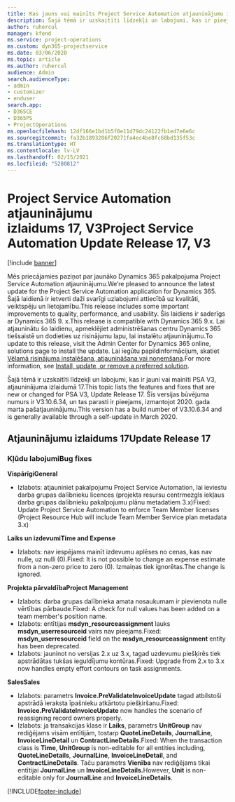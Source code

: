 ```yaml
---
title: Kas jauns vai mainīts Project Service Automation atjauninājumu izlaidumā 17, V3
description: Šajā tēmā ir uzskaitīti līdzekļi un labojumi, kas ir pieejami Project Service Automation atjauninājumu izlaidumā 17, V3.
author: ruhercul
manager: kfend
ms.service: project-operations
ms.custom: dyn365-projectservice
ms.date: 03/06/2020
ms.topic: article
ms.author: ruhercul
audience: Admin
search.audienceType:
- admin
- customizer
- enduser
search.app:
- D365CE
- D365PS
- ProjectOperations
ms.openlocfilehash: 12df166e1bd1b5f0e11d79dc24122fb1ed7e6e6c
ms.sourcegitcommit: fa32b1893286f20271fa4ec4be8fc68bd135f53c
ms.translationtype: HT
ms.contentlocale: lv-LV
ms.lasthandoff: 02/15/2021
ms.locfileid: "5280812"
---
```

# <a name="project-service-automation-update-release-17-v3"></a><span data-ttu-id="94b80-103">Project Service Automation atjauninājumu izlaidums 17, V3</span><span class="sxs-lookup"><span data-stu-id="94b80-103">Project Service Automation Update Release 17, V3</span></span>

[!include [banner](../includes/psa-now-project-operations.md)]

<span data-ttu-id="94b80-104">Mēs priecājamies paziņot par jaunāko Dynamics 365 pakalpojuma Project Service Automation atjauninājumu.</span><span class="sxs-lookup"><span data-stu-id="94b80-104">We’re pleased to announce the latest update for the Project Service Automation application for Dynamics 365.</span></span> <span data-ttu-id="94b80-105">Šajā laidienā ir ietverti daži svarīgi uzlabojumi attiecībā uz kvalitāti, veiktspēju un lietojamību.</span><span class="sxs-lookup"><span data-stu-id="94b80-105">This release includes some important improvements to quality, performance, and usability.</span></span>  <span data-ttu-id="94b80-106">Šis laidiens ir saderīgs ar Dynamics 365 9. x.</span><span class="sxs-lookup"><span data-stu-id="94b80-106">This release is compatible with Dynamics 365 9.x.</span></span> <span data-ttu-id="94b80-107">Lai atjauninātu šo laidienu, apmeklējiet administrēšanas centru Dynamics 365 tiešsaistē un dodieties uz risinājumu lapu, lai instalētu atjauninājumu.</span><span class="sxs-lookup"><span data-stu-id="94b80-107">To update to this release, visit the Admin Center for Dynamics 365 online, solutions page to install the update.</span></span> <span data-ttu-id="94b80-108">Lai iegūtu papildinformācijum, skatiet [Vēlamā risinājuma instalēšana, atjaunināšana vai noņemšana](https://docs.microsoft.com/power-platform/admin/install-remove-preferred-solution).</span><span class="sxs-lookup"><span data-stu-id="94b80-108">For more information, see [Install, update, or remove a preferred solution](https://docs.microsoft.com/power-platform/admin/install-remove-preferred-solution).</span></span>

<span data-ttu-id="94b80-109">Šajā tēmā ir uzskaitīti līdzekļi un labojumi, kas ir jauni vai mainīti PSA V3, atjauninājuma izlaidumā 17.</span><span class="sxs-lookup"><span data-stu-id="94b80-109">This topic lists the features and fixes that are new or changed for PSA V3, Update Release 17.</span></span> <span data-ttu-id="94b80-110">Šīs versijas būvējuma numurs ir V3.10.6.34, un tas parasti ir pieejams, izmantojot 2020. gada marta pašatjauninājumu.</span><span class="sxs-lookup"><span data-stu-id="94b80-110">This version has a build number of V3.10.6.34 and is generally available through a self-update in March 2020.</span></span>


## <a name="update-release-17"></a><span data-ttu-id="94b80-111">Atjauninājumu izlaidums 17</span><span class="sxs-lookup"><span data-stu-id="94b80-111">Update Release 17</span></span>

### <a name="bug-fixes"></a><span data-ttu-id="94b80-112">Kļūdu labojumi</span><span class="sxs-lookup"><span data-stu-id="94b80-112">Bug fixes</span></span>

<span data-ttu-id="94b80-113">**Vispārīgi**</span><span class="sxs-lookup"><span data-stu-id="94b80-113">**General**</span></span>

- <span data-ttu-id="94b80-114">Izlabots: atjauniniet pakalpojumu Project Service Automation, lai ieviestu darba grupas dalībnieku licences (projekta resursu centrmezgls iekļaus darba grupas dalībnieku pakalpojumu plānu metadatiem 3.x)</span><span class="sxs-lookup"><span data-stu-id="94b80-114">Fixed: Update Project Service Automation to enforce Team Member licenses (Project Resource Hub will include Team Member Service plan metadata 3.x)</span></span>
 
<span data-ttu-id="94b80-115">**Laiks un izdevumi**</span><span class="sxs-lookup"><span data-stu-id="94b80-115">**Time and Expense**</span></span>

- <span data-ttu-id="94b80-116">Izlabots: nav iespējams mainīt izdevumu aplēses no cenas, kas nav nulle, uz nulli (0).</span><span class="sxs-lookup"><span data-stu-id="94b80-116">Fixed: It is not possible to change an expense estimate from a non-zero price to zero (0).</span></span> <span data-ttu-id="94b80-117">Izmaiņas tiek ignorētas.</span><span class="sxs-lookup"><span data-stu-id="94b80-117">The change is ignored.</span></span>

<span data-ttu-id="94b80-118">**Projekta pārvaldība**</span><span class="sxs-lookup"><span data-stu-id="94b80-118">**Project Management**</span></span>

- <span data-ttu-id="94b80-119">Izlabots: darba grupas dalībnieka amata nosaukumam ir pievienota nulle vērtības pārbaude.</span><span class="sxs-lookup"><span data-stu-id="94b80-119">Fixed: A check for null values has been added on a team member's position name.</span></span>
- <span data-ttu-id="94b80-120">Izlabots: entītijas **msdyn_resourceassignment** lauks **msdyn_userresourceid** vairs nav pieejams.</span><span class="sxs-lookup"><span data-stu-id="94b80-120">Fixed: **msdyn_userresourceid** field on the **msdyn_resourceassignment** entity has been deprecated.</span></span>
- <span data-ttu-id="94b80-121">Izlabots: jauninot no versijas 2.x uz 3.x, tagad uzdevumu piešķirēs tiek apstrādātas tukšas ieguldījumu kontūras.</span><span class="sxs-lookup"><span data-stu-id="94b80-121">Fixed: Upgrade from 2.x to 3.x now handles empty effort contours on task assignments.</span></span>

<span data-ttu-id="94b80-122">**Sales**</span><span class="sxs-lookup"><span data-stu-id="94b80-122">**Sales**</span></span>

- <span data-ttu-id="94b80-123">Izlabots: parametrs **Invoice.PreValidateInvoiceUpdate** tagad atbilstoši apstrādā ieraksta īpašnieku atkārtotu piešķiršanu.</span><span class="sxs-lookup"><span data-stu-id="94b80-123">Fixed: **Invoice.PreValidateInvoiceUpdate** now handles the scenario of reassigning record owners properly.</span></span>
- <span data-ttu-id="94b80-124">Izlabots: ja transakcijas klase ir **Laiks**, parametrs **UnitGroup** nav rediģējams visām entītijām, tostarp **QuoteLineDetails**, **JournalLine**, **InvoiceLineDetail** un **ContractLineDetails**.</span><span class="sxs-lookup"><span data-stu-id="94b80-124">Fixed: When the transaction class is **Time**, **UnitGroup** is non-editable for all entities including, **QuoteLineDetails**, **JournalLine**, **InvoiceLineDetail**, and **ContractLineDetails**.</span></span> <span data-ttu-id="94b80-125">Taču parametrs **Vienība** nav rediģējams tikai entītijai **JournalLine** un **InvoiceLineDetails.**</span><span class="sxs-lookup"><span data-stu-id="94b80-125">However, **Unit** is non-editable only for **JournalLine** and **InvoiceLineDetails**.</span></span>




[!INCLUDE[footer-include](../includes/footer-banner.md)]